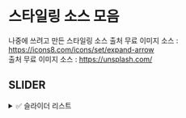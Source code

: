 # 스타일링 소스 모음

나중에 쓰려고 만든 스타일링 소스
출처 무료 이미지 소스 : https://icons8.com/icons/set/expand-arrow <br />
출처 무료 이미지 소스 : https://unsplash.com/

## SLIDER

<details>
    <summary>✅ 슬라이더 리스트</summary>
    - PURE CSS SLIDER : https://github.com/suhyang-lee/styling/tree/main/Slider
</details>
